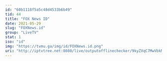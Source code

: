 ```yaml
---
id: "60b1118f5a5c48d4533b6b49"
tid: 44
title: "FOX News ID"
date: 2021-05-29
slug: "FOXNews.id"
group: "LiveTV"
stat: 1
iso: "id"
img: "https://tvmu.ga/img/id/FOXNews.id.png"
uri: "http://iptvtree.net:8080/live/outputofflinechecker/9kyZXqC7MwVbkMnJmf/162512.m3u8"
---
```

